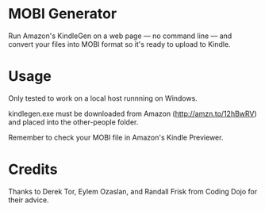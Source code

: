MOBI Generator
==============

Run Amazon's KindleGen on a web page — no command line — and convert your files into MOBI format so it's ready to upload to Kindle.

Usage
==

Only tested to work on a local host runnning on Windows.

kindlegen.exe must be downloaded from Amazon (http://amzn.to/12hBwRV) and placed into the other-people folder.

Remember to check your MOBI file in Amazon's Kindle Previewer.

Credits
==
Thanks to Derek Tor, Eylem Ozaslan, and Randall Frisk from Coding Dojo for their advice.
